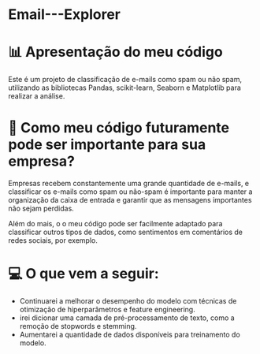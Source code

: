 # Email---Explorer

# 📊 Apresentação do meu código
Este é um projeto de classificação de e-mails como spam ou não spam, utilizando as bibliotecas Pandas, scikit-learn, Seaborn e Matplotlib para realizar a análise.

# 🤔 Como meu código futuramente pode ser importante para sua empresa?

Empresas recebem constantemente uma grande quantidade de e-mails, e classificar os e-mails como spam ou não-spam é importante para manter a organização da caixa de entrada e garantir que as mensagens importantes não sejam perdidas.

Além do mais, o o meu  código pode ser facilmente adaptado para classificar outros tipos de dados, como sentimentos em comentários de redes sociais, por exemplo.

# 💻 O que vem a seguir:
- Continuarei a melhorar o desempenho do modelo com técnicas de otimização de hiperparâmetros e feature engineering.
- irei dicionar uma camada de pré-processamento de texto, como a remoção de stopwords e stemming.
- Aumentarei a quantidade de dados disponíveis para treinamento do modelo. 
